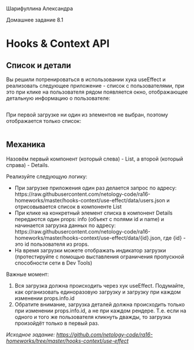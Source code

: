 Шарифуллина Александра

Домашнее задание 8.1

<h1>Hooks & Context API</h1>

<h2>Список и детали</h2>

Вы решили потренироваться в использовании хука useEffect и реализовать следующее приложение - список с пользователями, при это при клике на пользователя рядом появляется окно, отображающее детальную информацию о пользователе:

<img src="https://raw.githubusercontent.com/netology-code/ra16-homeworks/master/hooks-context/use-effect/assets/use-effect.png" alt=""/>

При первой загрузке ни один из элементов не выбран, поэтому отображается только список:

<img src="https://raw.githubusercontent.com/netology-code/ra16-homeworks/master/hooks-context/use-effect/assets/first-load.png" alt=""/>

<h2>Механика</h2>

Назовём первый компонент (который слева) - List, а второй (который справа) - Details.

Реализуйте следующую логику:
<ul>
  <li>При загрузке приложения один раз делается запрос по адресу: https://raw.githubusercontent.com/netology-code/ra16-homeworks/master/hooks-context/use-effect/data/users.json и отрисовывается список в компоненте List</li>
  <li>При клике на конкретный элемент списка в компонент Details передаются один props: info (объект с полями id и name) и начинается загрузка данных по адресу: https://raw.githubusercontent.com/netology-code/ra16-homeworks/master/hooks-context/use-effect/data/{id}.json, где {id} - это id пользователя из props.</li>
  <li>На время загрузки можете отображать индикатор загрузки (протестируйте с помощью выставления ограничения пропускной способности сети в Dev Tools)</li>
</ul>

Важные момент:
<ol>
<li>Вся загрузка должна происходить через хук useEffect. Подумайте, как организовать единоразовую загрузку и загрузку при каждом изменении props.info.id</li>
<li>Обратите внимание, загрузка деталей должна происходить только при изменении props.info.id, а не при каждом рендере. Т.е. если на одного и того же пользователя кликнуть дважды, то загрузка произойдёт только в первый раз.</li>
</ol>


<i>Исходное задание: https://github.com/netology-code/ra16-homeworks/tree/master/hooks-context/use-effect </i>
